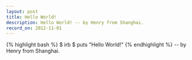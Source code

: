 ```yaml
---
layout: post
title: Hello World!
description: Hello World! -- by Henry from Shanghai.
record_on: 2012-11-01
---
```


{% highlight bash %}
$ irb
$ puts "Hello World!"
{% endhighlight %}
-- by Henry from Shanghai.